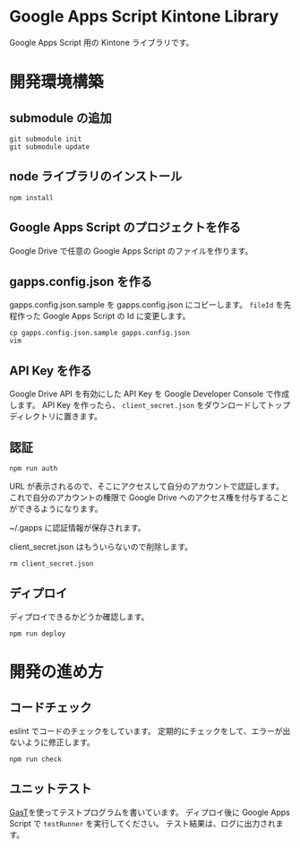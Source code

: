 # Google Apps Script Kintone Library

Google Apps Script 用の Kintone ライブラリです。

# 開発環境構築

## submodule の追加

```
git submodule init
git submodule update
```

## node ライブラリのインストール

```
npm install
```

## Google Apps Script のプロジェクトを作る

Google Drive で任意の Google Apps Script のファイルを作ります。

## gapps.config.json を作る

gapps.config.json.sample を gapps.config.json にコピーします。
`fileId` を先程作った Google Apps Script の Id に変更します。

```
cp gapps.config.json.sample gapps.config.json
vim
```

## API Key を作る

Google Drive API を有効にした API Key を Google Developer Console で作成します。
API Key を作ったら、 `client_secret.json` をダウンロードしてトップディレクトリに置きます。

## 認証

```
npm run auth
```

URL が表示されるので、そこにアクセスして自分のアカウントで認証します。
これで自分のアカウントの権限で Google Drive へのアクセス権を付与することができるようになります。

~/.gapps に認証情報が保存されます。

client_secret.json はもういらないので削除します。

```
rm client_secret.json
```

## ディプロイ

ディプロイできるかどうか確認します。

```
npm run deploy
```

# 開発の進め方

## コードチェック

eslint でコードのチェックをしています。
定期的にチェックをして、エラーが出ないように修正します。

```
npm run check
```

## ユニットテスト

[GasT](https://github.com/zixia/gast)を使ってテストプログラムを書いています。
ディプロイ後に Google Apps Script で `testRunner` を実行してください。
テスト結果は、ログに出力されます。
